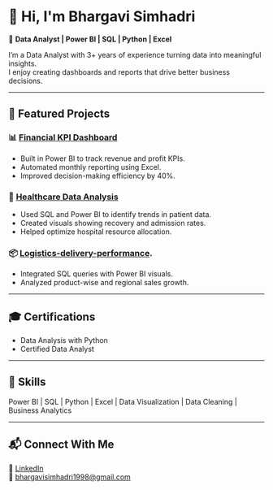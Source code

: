 # 👋 Hi, I'm Bhargavi Simhadri

🎯 **Data Analyst | Power BI | SQL | Python | Excel**

I’m a Data Analyst with 3+ years of experience turning data into meaningful insights.  
I enjoy creating dashboards and reports that drive better business decisions.

---

## 🧩 Featured Projects

### 📊 [Financial KPI Dashboard](./financial-kpi-dashboard)
- Built in Power BI to track revenue and profit KPIs.
- Automated monthly reporting using Excel.
- Improved decision-making efficiency by 40%.

### 🏥 [Healthcare Data Analysis](./healthcare-analysis)
- Used SQL and Power BI to identify trends in patient data.
- Created visuals showing recovery and admission rates.
- Helped optimize hospital resource allocation.

### 📦 [Logistics-delivery-performance](./logistics-delivery-performance).
- Integrated SQL queries with Power BI visuals.
- Analyzed product-wise and regional sales growth.

---

## 🎓 Certifications
- Data Analysis with Python 
- Certified Data Analyst


---

## 🧠 Skills
Power BI | SQL | Python | Excel | Data Visualization | Data Cleaning | Business Analytics  

---

## 📬 Connect With Me
🔗 [LinkedIn](https://linkedin.com/in/bhargavisimhadri)  
📧 [bhargavisimhadri1998@gmail.com](mailto:bhargavisimhadri1998@gmail.com)
